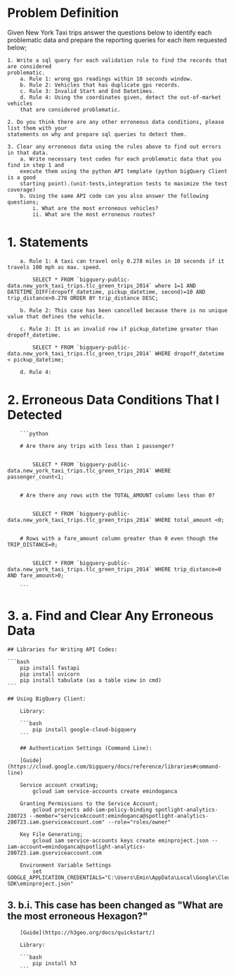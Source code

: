 # Problem Definition

Given New York Taxi trips answer the questions below to identify each problematic data and
prepare the reporting queries for each item requested below;

	1. Write a sql query for each validation rule to find the records that are considered
	problematic.
		a. Rule 1: wrong gps readings within 10 seconds window. 
		b. Rule 2: Vehicles that has duplicate gps records.
		c. Rule 3: Invalid Start and End Datetimes.
		d. Rule 4: Using the coordinates given, detect the out-of-market vehicles 
		that are considered problematic.
		
	2. Do you think there are any other erroneous data conditions, please list them with your
	statements on why and prepare sql queries to detect them.

	3. Clear any erroneous data using the rules above to find out errors in that data.
		a. Write necessary test codes for each problematic data that you find in step 1 and
		execute them using the python API template (python bigQuery Client is a good
		starting point).(unit-tests,integration tests to maximize the test coverage)
		b. Using the same API code can you also answer the following questions;
			i. What are the most erroneous vehicles?
			ii. What are the most erroneous routes?
			
			

# 1. Statements						

		a. Rule 1: A taxi can travel only 0.278 miles in 10 seconds if it travels 100 mph as max. speed.
		
			SELECT * FROM `bigquery-public-data.new_york_taxi_trips.tlc_green_trips_2014` where 1=1 AND DATETIME_DIFF(dropoff_datetime, pickup_datetime, second)=10 AND trip_distance>0.278 ORDER BY trip_distance DESC;
		
		b. Rule 2: This case has been cancelled because there is no unique value that defines the vehicle. 
		
		c. Rule 3: It is an invalid row if pickup_datetime greater than dropoff_datetime.
			
			SELECT * FROM `bigquery-public-data.new_york_taxi_trips.tlc_green_trips_2014` WHERE dropoff_datetime < pickup_datetime;
			
		d. Rule 4: 
		
		
		
		
# 2. Erroneous Data Conditions That I Detected	

		```python
		
		# Are there any trips with less than 1 passenger?
		
			 
			SELECT * FROM `bigquery-public-data.new_york_taxi_trips.tlc_green_trips_2014` WHERE passenger_count<1;
			
		
		# Are there any rows with the TOTAL_AMOUNT column less than 0? 
		
			
			SELECT * FROM `bigquery-public-data.new_york_taxi_trips.tlc_green_trips_2014` WHERE total_amount <0;
			
			
		# Rows with a fare_amount column greater than 0 even though the TRIP_DISTANCE=0;
		
			
			SELECT * FROM `bigquery-public-data.new_york_taxi_trips.tlc_green_trips_2014` WHERE trip_distance=0 AND fare_amount>0;
			
		```
			
			
# 3. a. Find and Clear Any Erroneous Data

	## Libraries for Writing API Codes: 
	
	```bash
		pip install fastapi
		pip install uvicorn
		pip install tabulate (as a table view in cmd)
	```	

	## Using BigQuery Client:

		Library:
		
		```bash
			pip install google-cloud-bigquery
		```	
		
		## Authentication Settings (Command Line):
		
		[Guide](https://cloud.google.com/bigquery/docs/reference/libraries#command-line)

		Service account creating;
			gcloud iam service-accounts create emindoganca

		Granting Permissions to the Service Account;
			gcloud projects add-iam-policy-binding spotlight-analytics-280723 --member="serviceAccount:emindoganca@spotlight-analytics-280723.iam.gserviceaccount.com" --role="roles/owner"
			
		Key File Generating;
			gcloud iam service-accounts keys create eminproject.json --iam-account=emindoganca@spotlight-analytics-280723.iam.gserviceaccount.com

		Environment Variable Settings
			set GOOGLE_APPLICATION_CREDENTIALS="C:\Users\Emin\AppData\Local\Google\Cloud SDK\eminproject.json"

## 3. b.i. This case has been changed as "What are the most erroneous Hexagon?"

		[Guide](https://h3geo.org/docs/quickstart/)
		
		Library:
		
		```bash
			pip install h3
		```